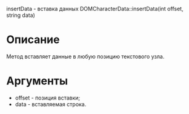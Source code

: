 insertData - вставка данных
    DOMCharacterData::insertData(int offset, string data)
    
Описание
========

Метод вставляет данные в любую позицию текстового узла.

Аргументы
=========

* offset - позиция вставки;
* data - вставляемая строка.
